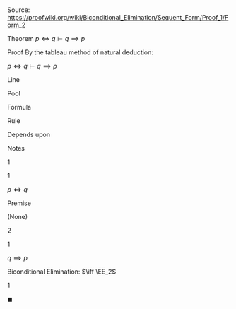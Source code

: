 # 

Source: https://proofwiki.org/wiki/Biconditional_Elimination/Sequent_Form/Proof_1/Form_2

Theorem
$p \iff q \vdash q \implies p$


Proof
By the tableau method of natural deduction:


$p \iff q \vdash q \implies p$


Line


Pool

Formula

Rule

Depends upon

Notes


1


1

$p \iff q$

Premise

(None)




2


1

$q \implies p$

Biconditional Elimination: $\iff \EE_2$

1



$\blacksquare$





